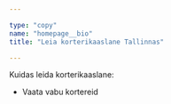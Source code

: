 ```yaml
---

type: "copy"
name: "homepage__bio"
title: "Leia korterikaaslane Tallinnas"

---
```


Kuidas leida korterikaaslane:
- Vaata vabu kortereid

